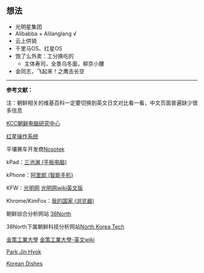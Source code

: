 ## 想法
* 光明星集团
* Alibabba × Alilanglang √
* 云上供销
* 千里马OS、红星OS
* 饱了么外卖：工分换吃的
  * 主体寿司，全黍乌冬面，柳京小腰
* 金同志，飞起来！之鹰击长空
    

------------------
**参考文献：**

注：朝鲜相关的维基百科一定要切换到英文日文对比看一看，中文页面普遍缺少很多信息

[KCC朝鲜电脑研究中心](https://zh.wikipedia.org/wiki/%E6%9C%9D%E9%AE%AE%E9%9B%BB%E8%85%A6%E7%A0%94%E7%A9%B6%E4%B8%AD%E5%BF%83)

[红星操作系统](https://zh.wikipedia.org/wiki/%E7%B4%85%E6%98%9F%E4%BD%9C%E6%A5%AD%E7%B3%BB%E7%B5%B1)

平壤赛车开发商[Nosotek](https://en.wikipedia.org/wiki/Nosotek)

kPad：[三池渊 (平板电脑)](https://zh.wikipedia.org/wiki/%E4%B8%89%E6%B1%A0%E6%B7%B5_(%E5%B9%B3%E6%9D%BF%E9%9B%BB%E8%85%A6))

kPhone：[阿里郎 (智能手机)](https://zh.wikipedia.org/wiki/%E9%98%BF%E9%87%8C%E9%83%8E_(%E6%99%BA%E8%83%BD%E6%89%8B%E6%A9%9F))

KFW：[光明网](https://zh.wikipedia.org/wiki/%E5%85%89%E6%98%8E%E7%BD%91_(%E6%9C%9D%E9%B2%9C)) [光明网wiki英文版](https://en.wikipedia.org/wiki/Kwangmyong_(network))

Khrome/KimFox：[我的国家 (浏览器)](https://zh.wikipedia.org/wiki/%E6%88%91%E7%9A%84%E5%9B%BD%E5%AE%B6_(%E6%B5%8F%E8%A7%88%E5%99%A8))

朝鲜综合分析网站 [38North](https://www.38north.org/)

38North下属朝鲜科技分析网站[North Korea Tech](https://www.northkoreatech.org/)


[金策工業大學](https://zh.wikipedia.org/wiki/%E9%87%91%E7%AD%96%E5%B7%A5%E6%A5%AD%E7%B6%9C%E5%90%88%E5%A4%A7%E5%AD%B8)  [金策工業大學-英文wiki](https://en.wikipedia.org/wiki/Kim_Chaek_University_of_Technology)

[Park Jin Hyok](https://en.wikipedia.org/wiki/Park_Jin_Hyok)

[Korean Dishes](http://cooks.org.kp/kp/)
